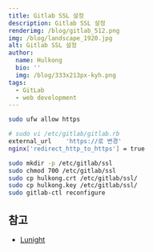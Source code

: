 ```yaml
---
title: Gitlab SSL 설정
description: Gitlab SSL 설정
renderimg: /blog/gitlab_512.png
img: /blog/landscape_1920.jpg
alt: Gitlab SSL 설정
author:
  name: Hulkong
  bio: ''
  img: /blog/333x213px-kyh.png
tags:
  - GitLab
  - web development
---
```


```bash
sudo ufw allow https

# sudo vi /etc/gitlab/gitlab.rb
external_url    'https://로 변경'
nginx['redirect_http_to_https'] = true

sudo mkdir -p /etc/gitlab/ssl
sudo chmod 700 /etc/gitlab/ssl
sudo cp hulkong.crt /etc/gitlab/ssl/
sudo cp hulkong.key /etc/gitlab/ssl/
sudo gitlab-ctl reconfigure
```

## 참고

- [Lunight](https://lunightstory.tistory.com/6)
